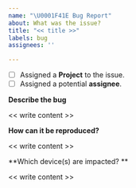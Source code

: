```yaml
---
name: "\U0001F41E Bug Report"
about: What was the issue?
title: "<< title >>"
labels: bug
assignees: ''

---
```


- [ ] Assigned a **Project** to the issue.
- [ ] Assigned a potential **assignee**.

**Describe the bug**

<< write content >>

**How can it be reproduced?**

<< write content >>

**Which device(s) are impacted? **

<< write content >>
